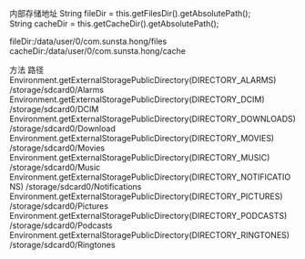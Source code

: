
内部存储地址
String fileDir = this.getFilesDir().getAbsolutePath();   
String cacheDir = this.getCacheDir().getAbsolutePath();

fileDir:/data/user/0/com.sunsta.hong/files
cacheDir:/data/user/0/com.sunsta.hong/cache


方法	路径
Environment.getExternalStoragePublicDirectory(DIRECTORY_ALARMS)	/storage/sdcard0/Alarms
Environment.getExternalStoragePublicDirectory(DIRECTORY_DCIM)	/storage/sdcard0/DCIM
Environment.getExternalStoragePublicDirectory(DIRECTORY_DOWNLOADS)	/storage/sdcard0/Download
Environment.getExternalStoragePublicDirectory(DIRECTORY_MOVIES)	/storage/sdcard0/Movies
Environment.getExternalStoragePublicDirectory(DIRECTORY_MUSIC)	/storage/sdcard0/Music
Environment.getExternalStoragePublicDirectory(DIRECTORY_NOTIFICATIONS)	/storage/sdcard0/Notifications
Environment.getExternalStoragePublicDirectory(DIRECTORY_PICTURES)	/storage/sdcard0/Pictures
Environment.getExternalStoragePublicDirectory(DIRECTORY_PODCASTS)	/storage/sdcard0/Podcasts
Environment.getExternalStoragePublicDirectory(DIRECTORY_RINGTONES)	/storage/sdcard0/Ringtones